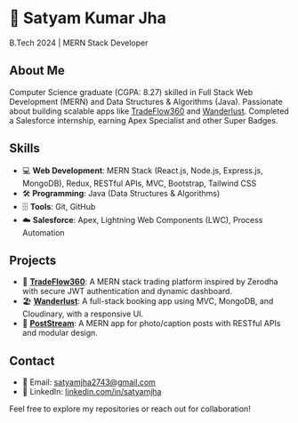 # 🚀 Satyam Kumar Jha

B.Tech 2024 | MERN Stack Developer

## About Me
Computer Science graduate (CGPA: 8.27) skilled in Full Stack Web Development (MERN) and Data Structures & Algorithms (Java). Passionate about building scalable apps like [TradeFlow360](https://github.com/saty077/TradeFlow360) and [Wanderlust](https://wanderlust-nb4v.onrender.com/listings). Completed a Salesforce internship, earning Apex Specialist and other Super Badges.

## Skills
- 💻 **Web Development**: MERN Stack (React.js, Node.js, Express.js, MongoDB), Redux, RESTful APIs, MVC, Bootstrap, Tailwind CSS
- 🛠️ **Programming**: Java (Data Structures & Algorithms)
- 🗄️ **Tools**: Git, GitHub
- ☁️ **Salesforce**: Apex, Lightning Web Components (LWC), Process Automation

## Projects
- 🌟 **[TradeFlow360](https://github.com/saty077/TradeFlow360)**: A MERN stack trading platform inspired by Zerodha with secure JWT authentication and dynamic dashboard.
- 🏖️ **[Wanderlust](https://wanderlust-nb4v.onrender.com/listings)**: A full-stack booking app using MVC, MongoDB, and Cloudinary, with a responsive UI.
- 📸 **[PostStream](https://github.com/saty077/PostStream)**: A MERN app for photo/caption posts with RESTful APIs and modular design.

## Contact
- 📧 Email: [satyamjha2743@gmail.com](mailto:satyamjha2743@gmail.com)
- 🔗 LinkedIn: [linkedin.com/in/satyamjha](https://linkedin.com/in/satyamjha)

Feel free to explore my repositories or reach out for collaboration!

<!--
**Saty077/Saty077** is a ✨ _special_ ✨ repository because its `README.md` (this file) appears on your GitHub profile.

Here are some ideas to get you started:

- 🔭 I’m currently working on ...
- 🌱 I’m currently learning ...
- 👯 I’m looking to collaborate on ...
- 🤔 I’m looking for help with ...
- 💬 Ask me about ...
- 📫 How to reach me: ...
- 😄 Pronouns: ...
- ⚡ Fun fact: ...
-->

